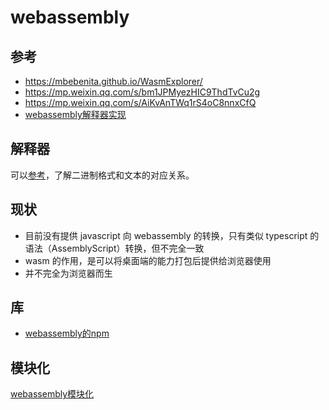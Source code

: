 # webassembly

## 参考
  - https://mbebenita.github.io/WasmExplorer/
  - https://mp.weixin.qq.com/s/bm1JPMyezHIC9ThdTvCu2g
  - https://mp.weixin.qq.com/s/AiKvAnTWq1rS4oC8nnxCfQ
  - [webassembly解释器实现](https://mp.weixin.qq.com/s?__biz=MzI1NTg3NzcwNQ==&mid=2247485110&idx=1&sn=8f230298786868dd48025d49dfc4afde&scene=21#wechat_redirect)



## 解释器

可以[参考](https://wasdk.github.io/wasmcodeexplorer/)，了解二进制格式和文本的对应关系。



## 现状

- 目前没有提供 javascript 向 webassembly 的转换，只有类似 typescript 的语法（AssemblyScript）转换，但不完全一致
- wasm 的作用，是可以将桌面端的能力打包后提供给浏览器使用
- 并不完全为浏览器而生



## 库
- [webassembly的npm](https://wapm.io/)



## 模块化

[webassembly模块化](https://mp.weixin.qq.com/s?__biz=Mzg2ODQ1OTExOA==&mid=2247503481&idx=1&sn=9bad90611cc2ba3e906608f96a6d6709&scene=21#wechat_redirect)

